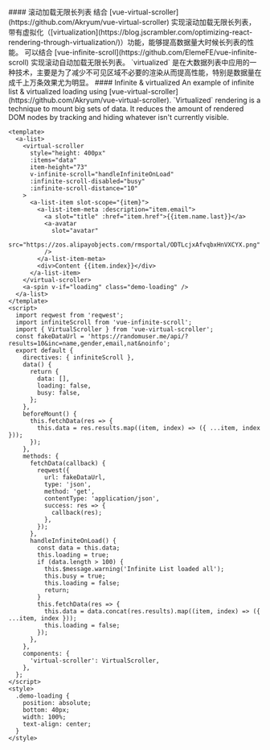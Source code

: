 <cn>
#### 滚动加载无限长列表
结合 [vue-virtual-scroller](https://github.com/Akryum/vue-virtual-scroller) 实现滚动加载无限长列表，带有虚拟化（[virtualization](https://blog.jscrambler.com/optimizing-react-rendering-through-virtualization/)）功能，能够提高数据量大时候长列表的性能。
可以结合 [vue-infinite-scroll](https://github.com/ElemeFE/vue-infinite-scroll) 实现滚动自动加载无限长列表。
`virtualized` 是在大数据列表中应用的一种技术，主要是为了减少不可见区域不必要的渲染从而提高性能，特别是数据量在成千上万条效果尤为明显。
</cn>

<us>
#### Infinite & virtualized
An example of infinite list & virtualized loading using [vue-virtual-scroller](https://github.com/Akryum/vue-virtual-scroller).
`Virtualized` rendering is a technique to mount big sets of data. It reduces the amount of rendered DOM nodes by tracking and hiding whatever isn't currently visible.
</us>

```tpl
<template>
  <a-list>
    <virtual-scroller
      style="height: 400px"
      :items="data"
      item-height="73"
      v-infinite-scroll="handleInfiniteOnLoad"
      :infinite-scroll-disabled="busy"
      :infinite-scroll-distance="10"
    >
      <a-list-item slot-scope="{item}">
        <a-list-item-meta :description="item.email">
          <a slot="title" :href="item.href">{{item.name.last}}</a>
          <a-avatar
            slot="avatar"
            src="https://zos.alipayobjects.com/rmsportal/ODTLcjxAfvqbxHnVXCYX.png"
          />
        </a-list-item-meta>
        <div>Content {{item.index}}</div>
      </a-list-item>
    </virtual-scroller>
    <a-spin v-if="loading" class="demo-loading" />
  </a-list>
</template>
<script>
  import reqwest from 'reqwest';
  import infiniteScroll from 'vue-infinite-scroll';
  import { VirtualScroller } from 'vue-virtual-scroller';
  const fakeDataUrl = 'https://randomuser.me/api/?results=10&inc=name,gender,email,nat&noinfo';
  export default {
    directives: { infiniteScroll },
    data() {
      return {
        data: [],
        loading: false,
        busy: false,
      };
    },
    beforeMount() {
      this.fetchData(res => {
        this.data = res.results.map((item, index) => ({ ...item, index }));
      });
    },
    methods: {
      fetchData(callback) {
        reqwest({
          url: fakeDataUrl,
          type: 'json',
          method: 'get',
          contentType: 'application/json',
          success: res => {
            callback(res);
          },
        });
      },
      handleInfiniteOnLoad() {
        const data = this.data;
        this.loading = true;
        if (data.length > 100) {
          this.$message.warning('Infinite List loaded all');
          this.busy = true;
          this.loading = false;
          return;
        }
        this.fetchData(res => {
          this.data = data.concat(res.results).map((item, index) => ({ ...item, index }));
          this.loading = false;
        });
      },
    },
    components: {
      'virtual-scroller': VirtualScroller,
    },
  };
</script>
<style>
  .demo-loading {
    position: absolute;
    bottom: 40px;
    width: 100%;
    text-align: center;
  }
</style>
```

